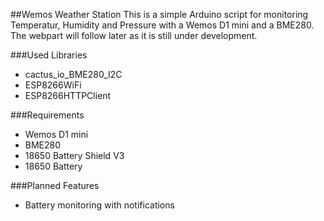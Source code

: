 ##Wemos Weather Station
This is a simple Arduino script for monitoring Temperatur, Humidity and Pressure
with a Wemos D1 mini and a BME280.
The webpart will follow later as it is still under development.

###Used Libraries
- cactus_io_BME280_I2C
- ESP8266WiFi
- ESP8266HTTPClient

###Requirements
- Wemos D1 mini
- BME280
- 18650 Battery Shield V3
- 18650 Battery

###Planned Features
- Battery monitoring with notifications
